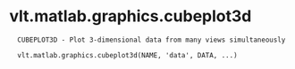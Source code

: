# vlt.matlab.graphics.cubeplot3d

```
  CUBEPLOT3D - Plot 3-dimensional data from many views simultaneously
 
  vlt.matlab.graphics.cubeplot3d(NAME, 'data', DATA, ...)

```
